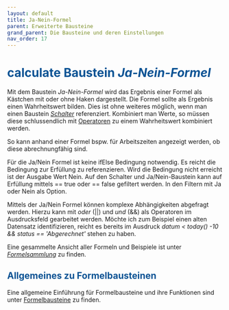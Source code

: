 ```yaml
---
layout: default
title: Ja-Nein-Formel
parent: Erweiterte Bausteine
grand_parent: Die Bausteine und deren Einstellungen
nav_order: 17
---
```


# <span style="color:#0b5394"><span class="material-icons">calculate</span> **Baustein *Ja-Nein-Formel***</span>

Mit dem Baustein *Ja-Nein-Formel* wird das Ergebnis einer Formel als Kästchen mit oder ohne Haken dargestellt. 
Die Formel sollte als Ergebnis einen Wahrheitswert bilden. Dies ist ohne weiteres möglich, wenn man einen Baustein [*Schalter*](/docs/record-spec-settings/grand-childs-form/switch.html) referenziert.
Kombiniert man Werte, so müssen diese schlussendlich mit [Operatoren](/docs/formulary/childs/symbol-operator.html#rechensymbole--operatoren) zu einem Wahrheitswert kombiniert werden. 

So kann anhand einer Formel bspw. für Arbeitszeiten angezeigt werden, ob diese abrechnungfähig sind.

Für die Ja/Nein Formel ist keine ifElse Bedingung notwendig. Es reicht die Bedingung zur Erfüllung zu referenzieren.
Wird die Bedingung nicht erreicht ist der Ausgabe Wert Nein. Auf den Schalter und Ja/Nein-Baustein kann
auf Erfüllung mittels == true oder == false gefiltert werden. In den Filtern mit Ja oder Nein als Option.

Mittels der Ja/Nein Formel können komplexe Abhängigkeiten abgefragt werden. Hierzu kann mit *oder* (||) und *und* (&&)
als Operatoren im Ausdrucksfeld gearbeitet werden. Möchte ich zum Beispiel einen alten Datensatz identifizieren,
reicht es bereits im Ausdruck *datum < today() -10 && status == 'Abgerechnet'* stehen zu haben.

Eine gesammelte Ansicht aller Formeln und Beispiele ist unter [*Formelsammlung*](/docs/formulas/formulas.html) zu finden.

## <span style="color:#0b5394">Allgemeines zu Formelbausteinen</span>

Eine allgemeine Einführung für Formelbausteine und ihre Funktionen sind unter [Formelbausteine](/docs/formulary/formulary.html) zu finden.